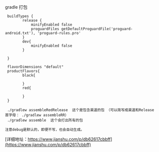 
gradle 打包
```
 buildTypes {
        release {
            minifyEnabled false
            proguardFiles getDefaultProguardFile('proguard-android.txt'), 'proguard-rules.pro'
        }
        dev{
            minifyEnabled false
        }

 }

 flavorDimensions "default"
 productFlavors{
        black{

        }
        red{

        }
 }

 ./gradlew assembleRedRelease  这个是包含渠道的包 （可以简写成渠道和Release首字母： ./gradlew assembleRR）
 ./gradlew assemble  这个会打出所有的包

注意debug是默认的，即便不写，也会自动生成。

```
[详细地址：https://www.jianshu.com/p/db62617cbbff](https://www.jianshu.com/p/db62617cbbff)